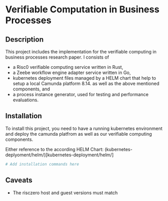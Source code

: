 # Verifiable Computation in Business Processes

## Description

This project includes the implementation for the verifiable computing in business processes research paper.
I consists of 
- a Risc0 verifiable computing service written in Rust,
- a Zeebe workflow engine adapter service written in Go,
- kubernetes deployment files managed by a HELM chart that help to setup a local Camunda platform 8.14. as well as the above mentioned components, and
- a process instance generator, used for testing and performance evaluations.

## Installation

To install this project, you need to have a running kubernetes environment and deploy the camunda platfrom as well as our verifiable computing components.

Either reference to the according HELM Chart: (kubernetes-deplyoment/helm/)[kubernetes-deployment/helm/]

```bash
# Add installation commands here
```
## Caveats 
- The risczero host and guest versions must match